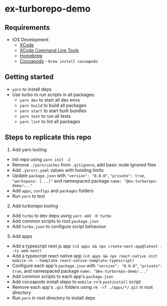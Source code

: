 # ex-turborepo-demo

## Requirements
- IOS Development
  - [XCode](https://apps.apple.com/us/app/xcode/id497799835?mt=12)
  - [XCode Command Line Tools](https://www.freecodecamp.org/news/install-xcode-command-line-tools/)
  - [Homebrew](https://brew.sh/)
  - [Cocoapods](https://formulae.brew.sh/formula/cocoapods) - `brew install cocoapods`

## Getting started
- `yarn` to install deps
- Use turbo to run scripts in all packages:
  - `yarn dev` to start all dev envs
  - `yarn build` to build all packages
  - `yarn start` to start built bundles
  - `yarn test` to run all tests
  - `yarn lint` to lint all packages

## Steps to replicate this repo
1. Add yarn tooling
  - Init repo using `yarn init -2`
  - Remove `./yarn/caches` from `.gitignore`, add basic node ignored files
  - Add `.yarnrc.yaml` values with hoisting limits
  - Update `package.json` with `"version": "0.0.0"`, `"private": true`, `"workspace: [...]"` and namespaced package `name: "@ex-turborepo-demo/..."`
  - Add `apps`, `configs` and `packages` folders
  - Run `yarn` to test
2. Add turborepo tooling
  - Add `turbo` to dev deps using `yarn add -D turbo`
  - Add common scripts to root `package.json`
  - Add `turbo.json` to configure script behaviour
3. Add apps
  - Add a typescript next.js app `(cd apps && npx create-next-app@latest --ts web-next)`
  - Add a typescript react native app `(cd apps && npx react-native init mobile-rn --template react-native-template-typescript)`
  - Configure each app's `package.json` with `"version": "0.0.0"`, `"private": true`, and namespaced package `name: "@ex-turborepo-demo/..."`
  - Add common scripts to each app's `package.json`
  - Add cocoapods install steps to `mobile-rn`'s `postinstall` script
  - Remove each app's `.git` folders using `rm -rf ./apps/*/.git` in root directory
  - Run `yarn` in root directory to install deps
